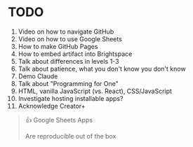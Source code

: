 # TODO

1. Video on how to navigate GitHub
2. Video on how to use Google Sheets
3. How to make GitHub Pages
  1. How to embed artifact into Brightspace
4. Talk about differences in levels 1-3
5. Talk about patience, what you don't know you don't know
6. Demo Claude
7. Talk about "Programming for One"
8. HTML, vanilla JavaScript (vs. React), CSS/JavaScript
9. Investigate hosting installable apps?
10. Acknowledge Creator+

> 👍 Google Sheets Apps
>
> Are reproducible out of the box
